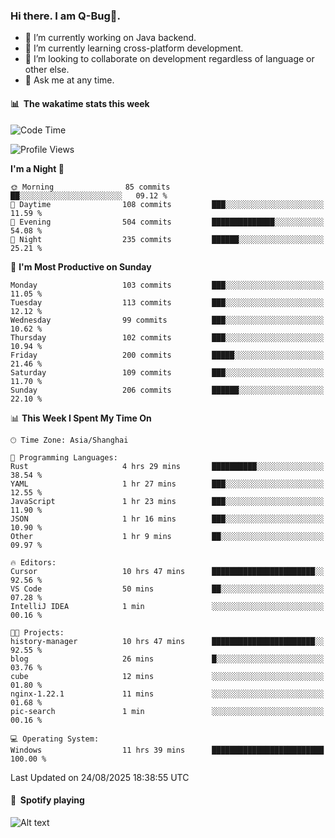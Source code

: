 ### Hi there. I am Q-Bug🐞.

- 🔭 I’m currently working on Java backend.
- 🌱 I’m currently learning cross-platform development.
- 👯 I’m looking to collaborate on development regardless of language or other else.
- 💬 Ask me at any time.

#### 📊 &nbsp;**The wakatime stats this week**  
<!--START_SECTION:waka-->
![Code Time](http://img.shields.io/badge/Code%20Time-351%20hrs%2046%20mins-blue)

![Profile Views](http://img.shields.io/badge/Profile%20Views-0-blue)

**I'm a Night 🦉** 

```text
🌞 Morning                85 commits          ██░░░░░░░░░░░░░░░░░░░░░░░   09.12 % 
🌆 Daytime                108 commits         ███░░░░░░░░░░░░░░░░░░░░░░   11.59 % 
🌃 Evening                504 commits         ██████████████░░░░░░░░░░░   54.08 % 
🌙 Night                  235 commits         ██████░░░░░░░░░░░░░░░░░░░   25.21 % 
```
📅 **I'm Most Productive on Sunday** 

```text
Monday                   103 commits         ███░░░░░░░░░░░░░░░░░░░░░░   11.05 % 
Tuesday                  113 commits         ███░░░░░░░░░░░░░░░░░░░░░░   12.12 % 
Wednesday                99 commits          ███░░░░░░░░░░░░░░░░░░░░░░   10.62 % 
Thursday                 102 commits         ███░░░░░░░░░░░░░░░░░░░░░░   10.94 % 
Friday                   200 commits         █████░░░░░░░░░░░░░░░░░░░░   21.46 % 
Saturday                 109 commits         ███░░░░░░░░░░░░░░░░░░░░░░   11.70 % 
Sunday                   206 commits         ██████░░░░░░░░░░░░░░░░░░░   22.10 % 
```


📊 **This Week I Spent My Time On** 

```text
🕑︎ Time Zone: Asia/Shanghai

💬 Programming Languages: 
Rust                     4 hrs 29 mins       ██████████░░░░░░░░░░░░░░░   38.54 % 
YAML                     1 hr 27 mins        ███░░░░░░░░░░░░░░░░░░░░░░   12.55 % 
JavaScript               1 hr 23 mins        ███░░░░░░░░░░░░░░░░░░░░░░   11.90 % 
JSON                     1 hr 16 mins        ███░░░░░░░░░░░░░░░░░░░░░░   10.90 % 
Other                    1 hr 9 mins         ██░░░░░░░░░░░░░░░░░░░░░░░   09.97 % 

🔥 Editors: 
Cursor                   10 hrs 47 mins      ███████████████████████░░   92.56 % 
VS Code                  50 mins             ██░░░░░░░░░░░░░░░░░░░░░░░   07.28 % 
IntelliJ IDEA            1 min               ░░░░░░░░░░░░░░░░░░░░░░░░░   00.16 % 

🐱‍💻 Projects: 
history-manager          10 hrs 47 mins      ███████████████████████░░   92.55 % 
blog                     26 mins             █░░░░░░░░░░░░░░░░░░░░░░░░   03.76 % 
cube                     12 mins             ░░░░░░░░░░░░░░░░░░░░░░░░░   01.80 % 
nginx-1.22.1             11 mins             ░░░░░░░░░░░░░░░░░░░░░░░░░   01.68 % 
pic-search               1 min               ░░░░░░░░░░░░░░░░░░░░░░░░░   00.16 % 

💻 Operating System: 
Windows                  11 hrs 39 mins      █████████████████████████   100.00 % 
```


 Last Updated on 24/08/2025 18:38:55 UTC
<!--END_SECTION:waka-->

#### 🎵 &nbsp;**Spotify playing**  
![Alt text](https://spotify-recently-played-readme.vercel.app/api?user=e5y1o4x7kdt9kf2blu4wvmb4s&unique={true|1|on|yes})
